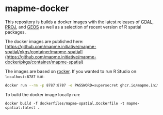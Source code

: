 # mapme-docker


This repository is builds a docker images with the latest releases of [GDAL](https://github.com/OSGeo/gdal/releases), 
[PROJ](https://github.com/OSGeo/proj/releases), and [GEOS](https://github.com/libgeos/geos/releases) as well as a selection of recent version of R spatial packages.

The docker images are published here:
[https://github.com/mapme.initiative/mapme-spatial/pkgs/container/mapme-spatial](https://github.com/mapme.initiative/mapme-docker/pkgs/container/mapme-spatial)

The images are based on [rocker](https://rocker-project.org/). If you wanted to run
R Studio on `localhost:8787` run:

```bash
docker run --rm -p 8787:8787 -e PASSWORD=supersecret ghcr.io/mapme.initiative/mapme-docker:mapme-spatial
```

To build the docker image locally run:

```bas
docker build -f dockerfiles/mapme-spatial.Dockerfile -t mapme-spatial:latest .
```

